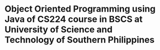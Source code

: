 # Object Oriented Programming using Java of CS224 course in BSCS at University of Science and Technology of Southern Philippines
